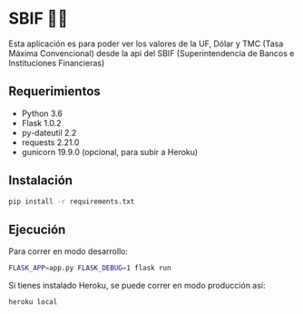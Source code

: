 # SBIF 👌🏻
Esta aplicación es para poder ver los valores de la UF, Dólar y TMC (Tasa Máxima Convencional) desde la api del SBIF (Superintendencia de Bancos e Instituciones Financieras)

## Requerimientos

 - Python 3.6
 - Flask 1.0.2
 - py-dateutil 2.2
 - requests 2.21.0
 - gunicorn 19.9.0 (opcional, para subir a Heroku)

## Instalación

```Bash
pip install -r requirements.txt
```

## Ejecución

Para correr en modo desarrollo:
```Bash
FLASK_APP=app.py FLASK_DEBUG=1 flask run
```

Si tienes instalado Heroku, se puede correr en modo producción así:
```Bash
heroku local
